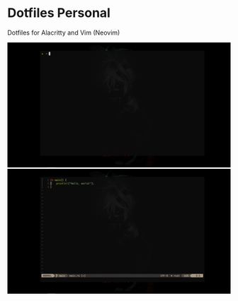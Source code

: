 # Dotfiles Personal

Dotfiles for Alacritty and Vim (Neovim)

![Alacritty Screenshot](/images/screenshot-alacritty.jpg)
![Neovim Screenshot](/images/screenshot-neovim.jpg)
